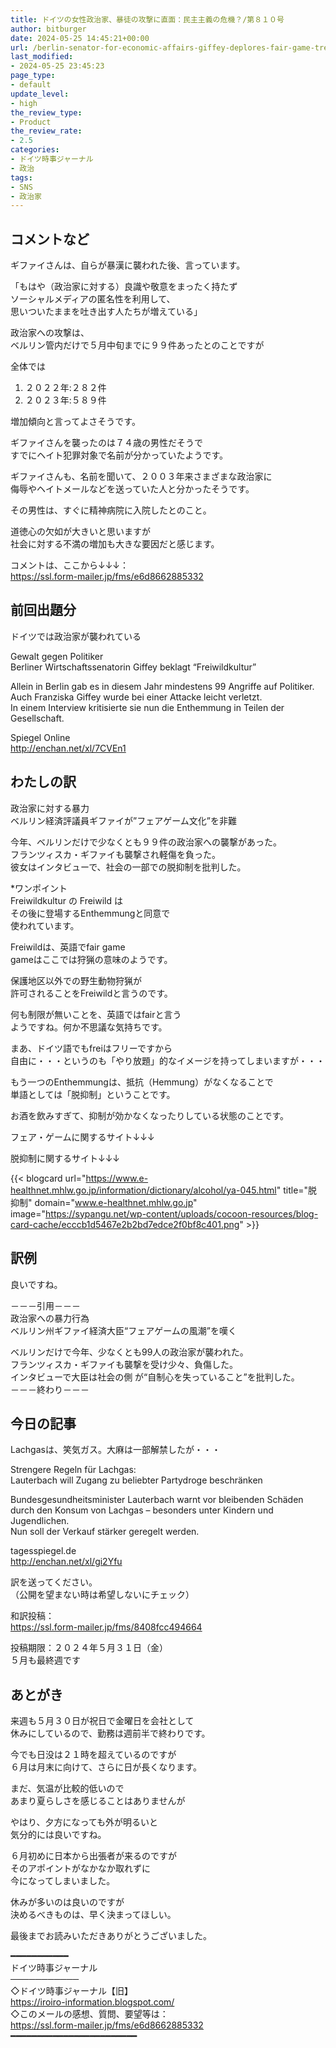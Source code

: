 ```yaml
---
title: ドイツの女性政治家、暴徒の攻撃に直面：民主主義の危機？/第８１０号
author: bitburger
date: 2024-05-25 14:45:21+00:00
url: /berlin-senator-for-economic-affairs-giffey-deplores-fair-game-trend/
last_modified:
- 2024-05-25 23:45:23
page_type:
- default
update_level:
- high
the_review_type:
- Product
the_review_rate:
- 2.5
categories:
- ドイツ時事ジャーナル
- 政治
tags:
- SNS
- 政治家
---
```

## コメントなど
ギファイさんは、自らが暴漢に襲われた後、言っています。

<span class="fz-22px"><span class="bold-red"><span class="marker-under">「もはや（政治家に対する）良識や敬意をまったく持たず<br />ソーシャルメディアの匿名性を利用して、<br />思いついたままを吐き出す人たちが増えている」</span></span></span>

政治家への攻撃は、  
ベルリン管内だけで５月中旬までに９９件あったとのことですが

全体では

<ol class="wp-block-list">
  <li>
    <span class="fz-22px"><span class="bold"><span class="bold-red">２０２２年:２８２件</span></span></span>
  </li>
  <li>
    <span class="fz-22px"><span class="bold"><span class="bold-red">２０２３年:５８９件</span></span></span>
  </li>
</ol>

増加傾向と言ってよさそうです。

ギファイさんを襲ったのは７４歳の男性だそうで  
すでにヘイト犯罪対象で名前が分かっていたようです。

ギファイさんも、名前を聞いて、２００３年来さまざまな政治家に  
侮辱やヘイトメールなどを送っていた人と分かったそうです。

その男性は、すぐに精神病院に入院したとのこと。

<span class="marker-under"><span class="fz-22px"><span class="bold-red">道徳心の欠如</span></span>が大きいと思いますが<br /><span class="fz-22px"><span class="bold-red">社会に対する不満の増加</span></span>も大きな要因だと感じます。</span>

コメントは、ここから↓↓↓：  
<https://ssl.form-mailer.jp/fms/e6d8662885332>

## 前回出題分
ドイツでは政治家が襲われている

Gewalt gegen Politiker  
Berliner Wirtschaftssenatorin Giffey beklagt &#8220;Freiwildkultur&#8221;

Allein in Berlin gab es in diesem Jahr mindestens 99 Angriffe auf Politiker.  
Auch Franziska Giffey wurde bei einer Attacke leicht verletzt.  
In einem Interview kritisierte sie nun die Enthemmung in Teilen der Gesellschaft.

Spiegel Online  
<http://enchan.net/xl/7CVEn1>

## わたしの訳
政治家に対する暴力  
ベルリン経済評議員ギファイが&#8221;フェアゲーム文化&#8221;を非難

今年、ベルリンだけで少なくとも９９件の政治家への襲撃があった。  
フランツィスカ・ギファイも襲撃され軽傷を負った。  
彼女はインタビューで、社会の一部での脱抑制を批判した。

*ワンポイント  
Freiwildkultur の Freiwild は  
その後に登場するEnthemmungと同意で  
使われています。

Freiwildは、英語でfair game  
gameはここでは狩猟の意味のようです。

保護地区以外での野生動物狩猟が  
許可されることをFreiwildと言うのです。

何も制限が無いことを、英語ではfairと言う  
ようですね。何か不思議な気持ちです。

まあ、ドイツ語でもfreiはフリーですから  
自由に・・・というのも「やり放題」的なイメージを持ってしまいますが・・・

もう一つのEnthemmungは、抵抗（Hemmung）がなくなることで  
単語としては「脱抑制」ということです。

お酒を飲みすぎて、抑制が効かなくなったりしている状態のことです。

フェア・ゲームに関するサイト↓↓↓<figure class="wp-block-embed is-type-rich is-provider-hatena-blog wp-block-embed-hatena-blog">

<div class="wp-block-embed__wrapper">
</div></figure> 

脱抑制に関するサイト↓↓↓

{{< blogcard url="https://www.e-healthnet.mhlw.go.jp/information/dictionary/alcohol/ya-045.html" title="脱抑制" domain="www.e-healthnet.mhlw.go.jp" image="https://sypangu.net/wp-content/uploads/cocoon-resources/blog-card-cache/ecccb1d5467e2b2bd7edce2f0bf8c401.png" >}} 

## 訳例
良いですね。

－－－引用－－－  
政治家への暴力行為  
ベルリン州ギファイ経済大臣“フェアゲームの風潮”を嘆く

ベルリンだけで今年、少なくとも99人の政治家が襲われた。  
フランツィスカ・ギファイも襲撃を受け少々、負傷した。  
インタビューで大臣は社会の側 が“自制心を失っていること”を批判した。  
－－－終わり－－－

## 今日の記事
Lachgasは、笑気ガス。大麻は一部解禁したが・・・

Strengere Regeln für Lachgas:  
Lauterbach will Zugang zu beliebter Partydroge beschränken

Bundesgesundheitsminister Lauterbach warnt vor bleibenden Schäden  
durch den Konsum von Lachgas &#8211; besonders unter Kindern und Jugendlichen.  
Nun soll der Verkauf stärker geregelt werden.

tagesspiegel.de  
<http://enchan.net/xl/gi2Yfu>

訳を送ってください。  
（公開を望まない時は希望しないにチェック）

和訳投稿：  
<https://ssl.form-mailer.jp/fms/8408fcc494664>

投稿期限：２０２４年５月３１日（金）  
５月も最終週です

## あとがき
来週も５月３０日が祝日で金曜日を会社として  
休みにしているので、勤務は週前半で終わりです。

今でも日没は２１時を超えているのですが  
６月は月末に向けて、さらに日が長くなります。

まだ、気温が比較的低いので  
あまり夏らしさを感じることはありませんが

やはり、夕方になっても外が明るいと  
気分的には良いですね。

６月初めに日本から出張者が来るのですが  
そのアポイントがなかなか取れずに  
今になってしまいました。

休みが多いのは良いのですが  
決めるべきものは、早く決まってほしい。

最後までお読みいただきありがとうございました。

━━━━━━━━━━━  
ドイツ時事ジャーナル  
───────────  
◇ドイツ時事ジャーナル【旧】  
<https://iroiro-information.blogspot.com/>  
◇このメールの感想、質問、要望等は：  
<https://ssl.form-mailer.jp/fms/e6d8662885332>  
━━━━━━━━━━━━━━━━━━━━━━━━